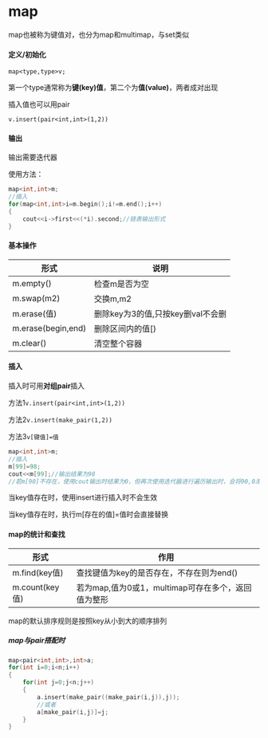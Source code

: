 # map

map也被称为键值对，也分为map和multimap，与set类似

#### 定义/初始化

```map<type,type>v;```

第一个type通常称为**键(key)值**，第二个为**值(value)**，两者成对出现

插入值也可以用pair

```v.insert(pair<int,int>(1,2))```

#### 输出

输出需要迭代器

使用方法：

```c++
map<int,int>m;
//插入
for(map<int,int>i=m.begin();i!=m.end();i++)
{
    cout<<i->first<<(*i).second;//链表输出形式
}
```



#### 基本操作

| 形式               | 说明                              |
| ------------------ | --------------------------------- |
| m.empty()          | 检查m是否为空                     |
| m.swap(m2)         | 交换m,m2                          |
| m.erase(值)        | 删除key为3的值,只按key删val不会删 |
| m.erase(begin,end) | 删除区间内的值[)                  |
|m.clear()|清空整个容器|

#### 插入

插入时可用**对组pair**插入

方法1```v.insert(pair<int,int>(1,2))```

方法2```v.insert(make_pair(1,2))```

方法3```v[键值]=值```

```c++
map<int,int>m;
//插入
m[99]=98;
cout<<m[99];//输出结果为98
//若m[90]不存在，使用cout输出时结果为0，但再次使用迭代器进行遍历输出时，会将90,0添加到m中
```

当key值存在时，使用insert进行插入时不会生效

当key值存在时，执行m[存在的值]=值时会直接替换

#### map的统计和查找

| 形式           | 作用                                               |
| -------------- | -------------------------------------------------- |
| m.find(key值)  | 查找键值为key的是否存在，不存在则为end()           |
| m.count(key值) | 若为map,值为0或1，multimap可存在多个，返回值为整形 |

map的默认排序规则是按照key从小到大的顺序排列

##### map与pair搭配时

```c++
map<pair<int,int>,int>a;
for(int i=0;i<n;i++)
{
    for(int j=0;j<n;j++)
    {
        a.insert(make_pair((make_pair(i,j)),j));
        //或者
        a[make_pair(i,j)]=j;
    }
}
```

